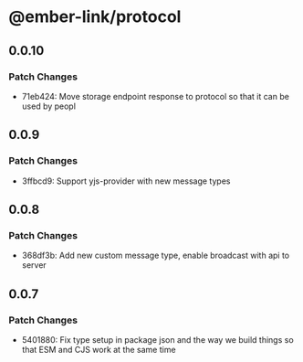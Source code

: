 # @ember-link/protocol

## 0.0.10

### Patch Changes

- 71eb424: Move storage endpoint response to protocol so that it can be used by peopl

## 0.0.9

### Patch Changes

- 3ffbcd9: Support yjs-provider with new message types

## 0.0.8

### Patch Changes

- 368df3b: Add new custom message type, enable broadcast with api to server

## 0.0.7

### Patch Changes

- 5401880: Fix type setup in package json and the way we build things so that ESM and CJS work at the same time
